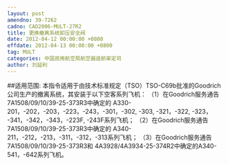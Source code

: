 ```yaml
---
layout: post
amendno: 39-7262
cadno: CAD2006-MULT-27R2
title: 更换撤离系统卸压安全阀
date: 2012-04-12 00:00:00 +0800
effdate: 2012-04-13 00:00:00 +0800
tag: MULT
categories: 中国民用航空局航空器适航审定司
author: 刘延利
---
```


##适用范围:
本指令适用于由技术标准规定（TSO）TSO-C69b批准的Goodrich 公司生产的撤离系统，其安装于以下空客系列飞机：
（1）在Goodrich服务通告7A1508/09/10/39-25-373R3中确定的 A330-201，-202，-203，-223，-243，-301，-302, -303, -321，-322, -323， -341，-342，-343，-223F, -243F系列飞机；
（2）在Goodrich服务通告7A1508/09/10/39-25-373R3中确定的 A340-211，-212，-213，-311，-312，-313系列飞机；
（3）在Goodrich服务通告7A1508/09/10/39-25-373R3和 4A3928/4A3934-25-374R2中确定的A340-541，-642系列飞机。

